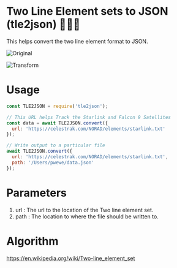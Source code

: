 # Two Line Element sets to JSON (tle2json) 🚴🏾‍♀️

This helps convert the two line element format to JSON.

![Original](https://res.cloudinary.com/pbaba/image/upload/v1589652610/Screenshot_2020-05-16_at_7.02.18_PM_md6ktx.png)

![Transform](https://res.cloudinary.com/pbaba/image/upload/v1589652604/Screenshot_2020-05-16_at_6.44.58_PM_b45huo.png)

# Usage

```js
const TLE2JSON = require('tle2json');

// This URL helps Track the Starlink and Falcon 9 Satellites
const data = await TLE2JSON.convert({
  url: 'https://celestrak.com/NORAD/elements/starlink.txt'
});

// Write output to a particular file
await TLE2JSON.convert({
  url: 'https://celestrak.com/NORAD/elements/starlink.txt',
  path: '/Users/pwewe/data.json'
});
```

# Parameters

1. url : The url to the location of the Two line element set.
2. path : The location to where the file should be written to.

# Algorithm

https://en.wikipedia.org/wiki/Two-line_element_set
